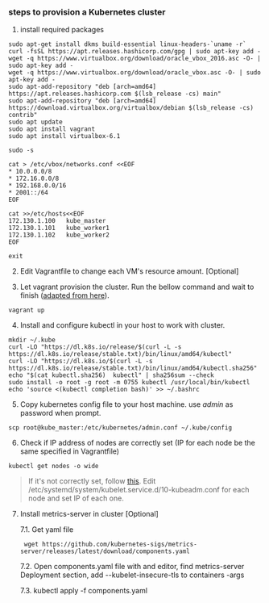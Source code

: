 ### steps to provision a Kubernetes cluster

1. install required packages
```shell
sudo apt-get install dkms build-essential linux-headers-`uname -r`
curl -fsSL https://apt.releases.hashicorp.com/gpg | sudo apt-key add -
wget -q https://www.virtualbox.org/download/oracle_vbox_2016.asc -O- | sudo apt-key add -
wget -q https://www.virtualbox.org/download/oracle_vbox.asc -O- | sudo apt-key add -
sudo apt-add-repository "deb [arch=amd64] https://apt.releases.hashicorp.com $(lsb_release -cs) main"
sudo apt-add-repository "deb [arch=amd64] https://download.virtualbox.org/virtualbox/debian $(lsb_release -cs) contrib"
sudo apt update
sudo apt install vagrant
sudo apt install virtualbox-6.1

sudo -s 

cat > /etc/vbox/networks.conf <<EOF
* 10.0.0.0/8
* 172.16.0.0/8
* 192.168.0.0/16
* 2001::/64
EOF

cat >>/etc/hosts<<EOF
172.130.1.100   kube_master
172.130.1.101   kube_worker1
172.130.1.102   kube_worker2
EOF

exit
```

2. Edit Vagrantfile to change each VM's resource amount. [Optional]

3. Let vagrant provision the cluster. Run the bellow command and wait to finish ([adapted from here](https://www.youtube.com/watch?v=wPdIBeWJJsg)).
```shell
vagrant up
```

4. Install and configure kubectl in your host to work with cluster.
```shell
mkdir ~/.kube
curl -LO "https://dl.k8s.io/release/$(curl -L -s https://dl.k8s.io/release/stable.txt)/bin/linux/amd64/kubectl"
curl -LO "https://dl.k8s.io/$(curl -L -s https://dl.k8s.io/release/stable.txt)/bin/linux/amd64/kubectl.sha256"
echo "$(cat kubectl.sha256)  kubectl" | sha256sum --check
sudo install -o root -g root -m 0755 kubectl /usr/local/bin/kubectl
echo 'source <(kubectl completion bash)' >> ~/.bashrc
```

5. Copy kubernetes config file to your host machine. use *admin* as password when prompt.
```shell
scp root@kube_master:/etc/kubernetes/admin.conf ~/.kube/config
```

6. Check if IP address of nodes are correctly set (IP for each node be the same specified in Vagrantfile)
```shell
kubectl get nodes -o wide
```
> If it's not correctly set, follow [this](https://github.com/kubernetes/kubernetes/issues/63702#issuecomment-554277862).
> Edit /etc/systemd/system/kubelet.service.d/10-kubeadm.conf for each node and set IP of each one.

7. Install metrics-server in cluster [Optional]
   
    7.1. Get yaml file
   ```shell
    wget https://github.com/kubernetes-sigs/metrics-server/releases/latest/download/components.yaml
    ```
   
    7.2. Open components.yaml file with and editor, find metrics-server Deployment section, add --kubelet-insecure-tls 
    to containers -args
   
    7.3. kubectl apply -f components.yaml

